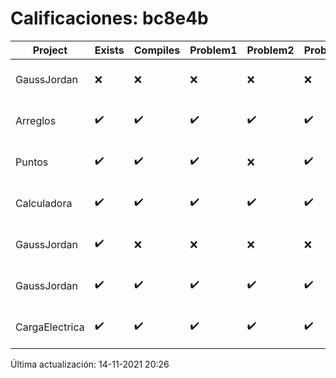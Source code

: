 # Calificaciones: bc8e4b
|Project|Exists|Compiles|Problem1|Problem2|Problem3|Extra|CommitHash|CommitDate|CheckDate|Comments|DueDate|Grade|
|-|-|-|-|-|-|-|-|-|-|-|-|-|
|GaussJordan|❌|❌|❌|❌|❌|❌|NA|NA|14-11-2021 20:26:09|No se encontró el archivo en PracticasComputacionI/GaussJordan/GaussJordan.cpp|01-10-2021 21:00:00|5.0|
|Arreglos|✔️|✔️|✔️|✔️|✔️|✔️|c2d30ca9fbbfdf43368cd4ced3371abe2d595ef4|24-09-2021 19:18:32|24-09-2021 19:43:17|nan|24-09-2021 21:00:00|10.0|
|Puntos|✔️|✔️|✔️|❌|✔️|❌|f4e6baa78a1cb7788871c5b36bf8651185205654|17-10-2021 18:28:57|17-10-2021 19:03:06|No aplica correctamente la rotación-No hace correctamente la rotación con ángulos negativos|15-10-2021 21:00:00|8.166666666666668|
|Calculadora|✔️|✔️|✔️|✔️|✔️|❌|45ba456b2d46873c630807d627256f717db2ec13|17-09-2021 13:54:00|17-09-2021 14:11:19|No sale con código diferente de cero con división entre cero|17-09-2021 21:00:00|10.0|
|GaussJordan|✔️|❌|❌|❌|❌|❌|e7bb81a55d7326a1eb822ea25f978a98a4438b33|14-10-2021 19:30:46|14-10-2021 21:13:10|Tu código no compila|01-10-2021 21:00:00|5.0|
|GaussJordan|✔️|✔️|✔️|✔️|✔️|✔️|37a34cb64a8f7e5b396cf85be786844e3a957e9d|14-10-2021 17:47:37|14-10-2021 18:15:47|nan|01-10-2021 21:00:00|5.0|
|CargaElectrica|✔️|✔️|✔️|✔️|✔️|❌|7c8810417369875eedd2db407faa8f1b6c6541e7|12-11-2021 23:43:40|13-11-2021 01:36:01|No calcula correctamente la carga de la molécula|08-11-2021 21:00:00|8.0|

Última actualización: 14-11-2021 20:26